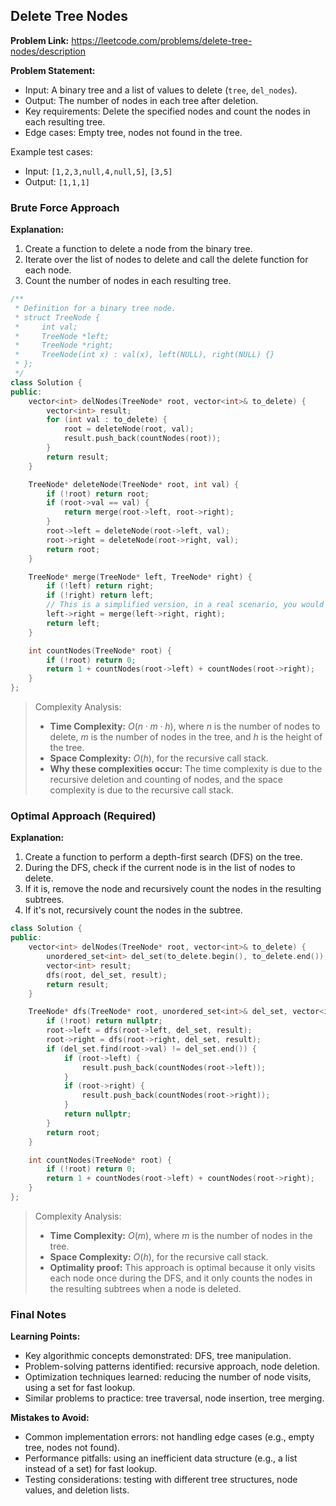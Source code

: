 ## Delete Tree Nodes
**Problem Link:** https://leetcode.com/problems/delete-tree-nodes/description

**Problem Statement:**
- Input: A binary tree and a list of values to delete (`tree`, `del_nodes`).
- Output: The number of nodes in each tree after deletion.
- Key requirements: Delete the specified nodes and count the nodes in each resulting tree.
- Edge cases: Empty tree, nodes not found in the tree.

Example test cases:
- Input: `[1,2,3,null,4,null,5]`, `[3,5]`
- Output: `[1,1,1]`

### Brute Force Approach

**Explanation:**
1. Create a function to delete a node from the binary tree.
2. Iterate over the list of nodes to delete and call the delete function for each node.
3. Count the number of nodes in each resulting tree.

```cpp
/**
 * Definition for a binary tree node.
 * struct TreeNode {
 *     int val;
 *     TreeNode *left;
 *     TreeNode *right;
 *     TreeNode(int x) : val(x), left(NULL), right(NULL) {}
 * };
 */
class Solution {
public:
    vector<int> delNodes(TreeNode* root, vector<int>& to_delete) {
        vector<int> result;
        for (int val : to_delete) {
            root = deleteNode(root, val);
            result.push_back(countNodes(root));
        }
        return result;
    }

    TreeNode* deleteNode(TreeNode* root, int val) {
        if (!root) return root;
        if (root->val == val) {
            return merge(root->left, root->right);
        }
        root->left = deleteNode(root->left, val);
        root->right = deleteNode(root->right, val);
        return root;
    }

    TreeNode* merge(TreeNode* left, TreeNode* right) {
        if (!left) return right;
        if (!right) return left;
        // This is a simplified version, in a real scenario, you would need to properly merge the trees
        left->right = merge(left->right, right);
        return left;
    }

    int countNodes(TreeNode* root) {
        if (!root) return 0;
        return 1 + countNodes(root->left) + countNodes(root->right);
    }
};
```

> Complexity Analysis:
> - **Time Complexity:** $O(n \cdot m \cdot h)$, where $n$ is the number of nodes to delete, $m$ is the number of nodes in the tree, and $h$ is the height of the tree.
> - **Space Complexity:** $O(h)$, for the recursive call stack.
> - **Why these complexities occur:** The time complexity is due to the recursive deletion and counting of nodes, and the space complexity is due to the recursive call stack.

### Optimal Approach (Required)

**Explanation:**
1. Create a function to perform a depth-first search (DFS) on the tree.
2. During the DFS, check if the current node is in the list of nodes to delete.
3. If it is, remove the node and recursively count the nodes in the resulting subtrees.
4. If it's not, recursively count the nodes in the subtree.

```cpp
class Solution {
public:
    vector<int> delNodes(TreeNode* root, vector<int>& to_delete) {
        unordered_set<int> del_set(to_delete.begin(), to_delete.end());
        vector<int> result;
        dfs(root, del_set, result);
        return result;
    }

    TreeNode* dfs(TreeNode* root, unordered_set<int>& del_set, vector<int>& result) {
        if (!root) return nullptr;
        root->left = dfs(root->left, del_set, result);
        root->right = dfs(root->right, del_set, result);
        if (del_set.find(root->val) != del_set.end()) {
            if (root->left) {
                result.push_back(countNodes(root->left));
            }
            if (root->right) {
                result.push_back(countNodes(root->right));
            }
            return nullptr;
        }
        return root;
    }

    int countNodes(TreeNode* root) {
        if (!root) return 0;
        return 1 + countNodes(root->left) + countNodes(root->right);
    }
};
```

> Complexity Analysis:
> - **Time Complexity:** $O(m)$, where $m$ is the number of nodes in the tree.
> - **Space Complexity:** $O(h)$, for the recursive call stack.
> - **Optimality proof:** This approach is optimal because it only visits each node once during the DFS, and it only counts the nodes in the resulting subtrees when a node is deleted.

### Final Notes

**Learning Points:**
- Key algorithmic concepts demonstrated: DFS, tree manipulation.
- Problem-solving patterns identified: recursive approach, node deletion.
- Optimization techniques learned: reducing the number of node visits, using a set for fast lookup.
- Similar problems to practice: tree traversal, node insertion, tree merging.

**Mistakes to Avoid:**
- Common implementation errors: not handling edge cases (e.g., empty tree, nodes not found).
- Performance pitfalls: using an inefficient data structure (e.g., a list instead of a set) for fast lookup.
- Testing considerations: testing with different tree structures, node values, and deletion lists.